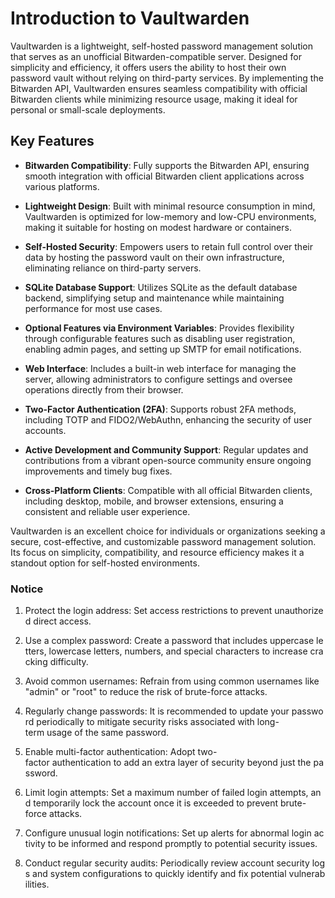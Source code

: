 # Introduction to Vaultwarden

Vaultwarden is a lightweight, self-hosted password management solution that serves as an unofficial Bitwarden-compatible server. Designed for simplicity and efficiency, it offers users the ability to host their own password vault without relying on third-party services. By implementing the Bitwarden API, Vaultwarden ensures seamless compatibility with official Bitwarden clients while minimizing resource usage, making it ideal for personal or small-scale deployments.

## Key Features

- **Bitwarden Compatibility**: Fully supports the Bitwarden API, ensuring smooth integration with official Bitwarden client applications across various platforms.
  
- **Lightweight Design**: Built with minimal resource consumption in mind, Vaultwarden is optimized for low-memory and low-CPU environments, making it suitable for hosting on modest hardware or containers.

- **Self-Hosted Security**: Empowers users to retain full control over their data by hosting the password vault on their own infrastructure, eliminating reliance on third-party servers.

- **SQLite Database Support**: Utilizes SQLite as the default database backend, simplifying setup and maintenance while maintaining performance for most use cases.

- **Optional Features via Environment Variables**: Provides flexibility through configurable features such as disabling user registration, enabling admin pages, and setting up SMTP for email notifications.

- **Web Interface**: Includes a built-in web interface for managing the server, allowing administrators to configure settings and oversee operations directly from their browser.

- **Two-Factor Authentication (2FA)**: Supports robust 2FA methods, including TOTP and FIDO2/WebAuthn, enhancing the security of user accounts.

- **Active Development and Community Support**: Regular updates and contributions from a vibrant open-source community ensure ongoing improvements and timely bug fixes.

- **Cross-Platform Clients**: Compatible with all official Bitwarden clients, including desktop, mobile, and browser extensions, ensuring a consistent and reliable user experience.

Vaultwarden is an excellent choice for individuals or organizations seeking a secure, cost-effective, and customizable password management solution. Its focus on simplicity, compatibility, and resource efficiency makes it a standout option for self-hosted environments.

### Notice

1.  Protect the login address: Set access restrictions to prevent unauthorized direct access.
    
2.  Use a complex password: Create a password that includes uppercase letters, lowercase letters, numbers, and special characters to increase cracking difficulty.
    
3.  Avoid common usernames: Refrain from using common usernames like "admin" or "root" to reduce the risk of brute-force attacks.
    
4.  Regularly change passwords: It is recommended to update your password periodically to mitigate security risks associated with long-term usage of the same password.
    
5.  Enable multi-factor authentication: Adopt two-factor authentication to add an extra layer of security beyond just the password.
    
6.  Limit login attempts: Set a maximum number of failed login attempts, and temporarily lock the account once it is exceeded to prevent brute-force attacks.
    
7.  Configure unusual login notifications: Set up alerts for abnormal login activity to be informed and respond promptly to potential security issues.
    
8.  Conduct regular security audits: Periodically review account security logs and system configurations to quickly identify and fix potential vulnerabilities.
        